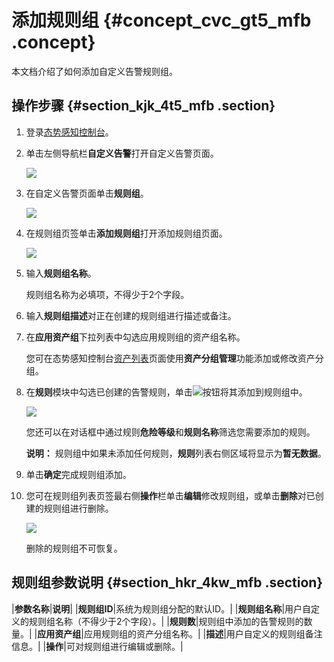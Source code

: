 # 添加规则组 {#concept_cvc_gt5_mfb .concept}

本文档介绍了如何添加自定义告警规则组。

## 操作步骤 {#section_kjk_4t5_mfb .section}

1.  登录[态势感知控制台](https://yundun.console.aliyun.com/?spm=5176.2020520001.aliyun_sidebar.42.40ab4bd3FrOsoy&p=sas#/sas/overviews)。
2.  单击左侧导航栏**自定义告警**打开自定义告警页面。

    ![](http://static-aliyun-doc.oss-cn-hangzhou.aliyuncs.com/assets/img/23958/154047719213862_zh-CN.png)

3.  在自定义告警页面单击**规则组**。

    ![](http://static-aliyun-doc.oss-cn-hangzhou.aliyuncs.com/assets/img/23958/154047719213865_zh-CN.png)

4.  在规则组页签单击**添加规则组**打开添加规则组页面。

    ![](http://static-aliyun-doc.oss-cn-hangzhou.aliyuncs.com/assets/img/23958/154047719313864_zh-CN.png)

5.  输入**规则组名称**。

    规则组名称为必填项，不得少于2个字段。

6.  输入**规则组描述**对正在创建的规则组进行描述或备注。
7.  在**应用资产组**下拉列表中勾选应用规则组的资产组名称。

    您可在态势感知控制台[资产列表](cn.zh-CN/用户指南/资产列表.md#)页面使用**资产分组管理**功能添加或修改资产分组。

8.  在**规则**模块中勾选已创建的告警规则，单击![](http://static-aliyun-doc.oss-cn-hangzhou.aliyuncs.com/assets/img/23958/154047719313900_zh-CN.png)按钮将其添加到规则组中。

    ![](http://static-aliyun-doc.oss-cn-hangzhou.aliyuncs.com/assets/img/23958/154047719313899_zh-CN.png)

    您还可以在对话框中通过规则**危险等级**和**规则名称**筛选您需要添加的规则。

    **说明：** 规则组中如果未添加任何规则，**规则**列表右侧区域将显示为**暂无数据**。

9.  单击**确定**完成规则组添加。
10. 您可在规则组列表页签最右侧**操作**栏单击**编辑**修改规则组，或单击**删除**对已创建的规则组进行删除。

    ![](http://static-aliyun-doc.oss-cn-hangzhou.aliyuncs.com/assets/img/23958/154047719313866_zh-CN.png)

    删除的规则组不可恢复。


## 规则组参数说明 {#section_hkr_4kw_mfb .section}

|**参数名称**|**说明**|
|**规则组ID**|系统为规则组分配的默认ID。|
|**规则组名称**|用户自定义的规则组名称（不得少于2个字段）。|
|**规则数**|规则组中添加的告警规则的数量。|
|**应用资产组**|应用规则组的资产分组名称。|
|**描述**|用户自定义的规则组备注信息。|
|**操作**|可对规则组进行编辑或删除。|

